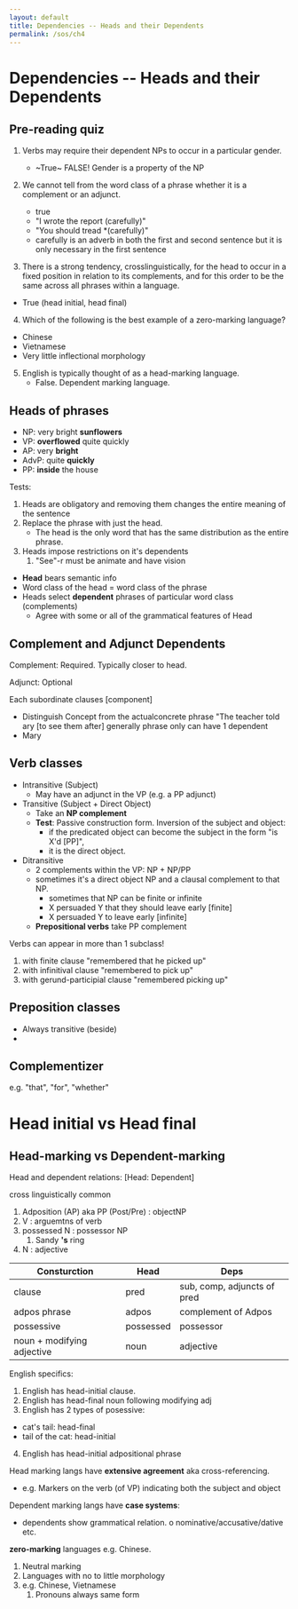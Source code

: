 ```yaml
---
layout: default
title: Dependencies -- Heads and their Dependents
permalink: /sos/ch4
---
```


# Dependencies -- Heads and their Dependents

## Pre-reading quiz

1. Verbs may require their dependent NPs to occur in a particular gender. 
    - ~True~ FALSE! Gender is a property of the NP

2. We cannot tell from the word class of a phrase whether it is a complement or an adjunct. 
    - true
    - "I wrote the report (carefully)"
    - "You should tread *(carefully)"
    - carefully is an adverb in both the first and second sentence but it is only necessary in the first sentence

3. There is a strong tendency, crosslinguistically, for the head to occur in a fixed position in relation to its complements, and for this order to be the same across all phrases within a language. 
  - True (head initial, head final)

4. Which of the following is the best example of a zero-marking language? 
  - Chinese
  - Vietnamese
  - Very little inflectional morphology

5. English is typically thought of as a head-marking language. 
   - False. Dependent marking language.

## Heads of phrases

- NP: very bright **sunflowers**
- VP: **overflowed** quite quickly
- AP: very **bright**
- AdvP: quite **quickly**
- PP: **inside** the house

Tests:

1. Heads are obligatory and removing them changes the entire meaning of the sentence
2. Replace the phrase with just the head. 
   - The head is the only word that has the same distribution as the entire phrase.
3. Heads impose restrictions on it's dependents 
   1. "See"-r must be animate and have vision

- **Head** bears semantic info
- Word class of the head = word class of the phrase
- Heads select **dependent** phrases of particular word class (complements)
  - Agree with some or all of the grammatical features of Head

## Complement and Adjunct Dependents

Complement: Required. Typically closer to head.

Adjunct: Optional

Each subordinate clauses [component]

- Distinguish Concept  from the actualconcrete phrase
"The teacher told ary [to see them after]
generally phrase only can have 1 dependent
- Mary 

## Verb classes

- Intransitive (Subject)    
  - May have an adjunct in the VP (e.g. a PP adjunct)
- Transitive (Subject + Direct Object)
  - Take an **NP complement**
  - **Test**: Passive construction form. Inversion of the subject and object: 
    - if the predicated object can become the subject in the form "is X'd [PP]",
    - it is the direct object.
- Ditransitive
  - 2 complements within the VP: NP + NP/PP
  - sometimes it's a direct object NP and a clausal complement to that NP.
    - sometimes that NP can be finite or infinite
    - X persuaded Y that they should leave early [finite]
    - X persuaded Y to leave early [infinite]
  - **Prepositional verbs** take PP complement

Verbs can appear in more than 1 subclass!
1. with finite clause "remembered that he picked up"
2. with infinitival clause "remembered to pick up"
3. with gerund-participial clause "remembered picking up"

## Preposition classes

- Always transitive (beside)
- 

## Complementizer

e.g. "that", "for", "whether"


# Head initial vs Head final

## Head-marking vs Dependent-marking

Head and dependent relations: [Head: Dependent]

cross linguistically common

1. Adposition (AP) aka PP (Post/Pre) : objectNP
2. V : arguemtns of verb
3. possessed N : possessor NP
   1. Sandy **'s** ring
4. N : adjective

| Consturction               | Head      | Deps                        |
|----------------------------|-----------|-----------------------------|
| clause                     | pred      | sub, comp, adjuncts of pred |
| adpos phrase               | adpos     | complement of Adpos         |
| possessive                 | possessed | possessor                   |
| noun + modifying adjective | noun      | adjective                   |

English specifics:
1. English has head-initial clause.
2. English has head-final noun following modifying adj
3.  English has 2 types of posessive:
  - cat's tail: head-final
  - tail of the cat: head-initial
4. English has head-initial adpositional phrase 

Head marking langs have **extensive agreement** aka cross-referencing.
- e.g. Markers on the verb (of VP) indicating both the subject and object

Dependent marking langs have **case systems**:
- dependents show grammatical relation.
o nominative/accusative/dative etc.

**zero-marking** languages e.g. Chinese.
1. Neutral marking
2. Languages with no to little morphology
3. e.g. Chinese, Vietnamese
   1. Pronouns always same form